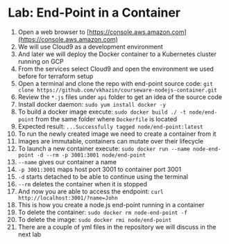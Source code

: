 # Lab: End-Point in a Container

1. Open a web browser to [https://console.aws.amazon.com](https://console.aws.amazon.com)
2. We will use Cloud9 as a development environment
3. And later we will deploy the Docker container to a Kubernetes cluster running on GCP
4. From the services select Cloud9 and open the environment we used before for terraform setup
5. Open a terminal and clone the repo with end-point source code: `git clone https://github.com/vkhazin/courseware-nodejs-container.git`
6. Review the `*.js` files under `api` folder to get an idea of the source code
1. Install docker daemon: `sudo yum install docker -y`
7. To build a docker image execute: `sudo docker build ./ -t node/end-point` from the same folder where `Dockerfile` is located
8. Expected result: `...Successfully tagged node/end-point:latest`
9. To run the newly created image we need to create a container from it
10. Images are immutable, containers can mutate over their lifecycle
11. To launch a new container execute: `sudo docker run --name node-end-point -d --rm -p 3001:3001 node/end-point`
12. `--name` gives our container a name
13. `-p 3001:3001` maps host port 3001 to container port 3001
14. `-d` starts detached to be able to continue using the terminal
15. `--rm` deletes the container when it is stopped
16. And now you are able to access the endpoint: `curl http://localhost:3001/?name=John`
17. This is how you create a node.js end-point running in a container
18. To delete the container: `sudo docker rm node-end-point -f`
19. To delete the image: `sudo docker rmi node/end-point`
20. There are a couple of yml files in the repository we will discuss in the next lab
